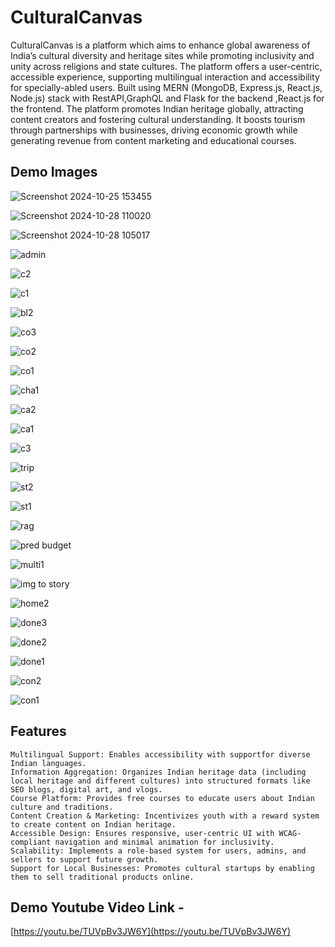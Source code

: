 # CulturalCanvas
CulturalCanvas is a platform which aims to enhance global awareness of India’s cultural diversity and heritage sites while promoting inclusivity and unity across religions and state cultures. The platform offers a user-centric, accessible experience, supporting multilingual interaction and accessibility for specially-abled users. Built using MERN (MongoDB, Express.js, React.js, Node.js) stack with RestAPI,GraphQL and Flask for the backend ,React.js for the frontend. The platform promotes Indian heritage globally, attracting content creators and fostering cultural understanding. It boosts tourism through partnerships with businesses, driving economic growth while generating revenue from content marketing and educational courses.

## Demo Images

![Screenshot 2024-10-25 153455](https://github.com/user-attachments/assets/0d97abcd-d999-40d3-8b9d-4976cc7df535)


![Screenshot 2024-10-28 110020](https://github.com/user-attachments/assets/38914630-4c1c-4125-a98c-027ac382d156)


![Screenshot 2024-10-28 105017](https://github.com/user-attachments/assets/3199d3ed-ca6c-4e61-bc1d-fe3a046f0dd7)


![admin](https://github.com/user-attachments/assets/b04dbeff-abc7-499a-857e-32687a32490d)


![c2](https://github.com/user-attachments/assets/629fe355-e52e-41aa-9f24-73c955deeab4)


![c1](https://github.com/user-attachments/assets/8777de0d-329b-4d5b-893c-15a21557ff03)


![bl2](https://github.com/user-attachments/assets/663d7c09-5740-48c6-8453-d735bf1c0213)


![co3](https://github.com/user-attachments/assets/80c69abb-8d9e-48e2-ba6a-c3c28f46e8c3)


![co2](https://github.com/user-attachments/assets/2b9214f7-018b-431b-8f0d-bc82d5b06893)


![co1](https://github.com/user-attachments/assets/f8b8391b-5b7a-4e6d-82b2-9ea86c0e9c99)


![cha1](https://github.com/user-attachments/assets/8699ae17-12fc-47f6-b25d-71997db37cad)


![ca2](https://github.com/user-attachments/assets/75e952bd-7930-457d-ba44-61ed67b04ed3)


![ca1](https://github.com/user-attachments/assets/6ad881de-ae84-4951-9fd1-974391c2844a)


![c3](https://github.com/user-attachments/assets/ac3b65eb-2b9c-48b9-a5fa-075550bc7a6a)


![trip](https://github.com/user-attachments/assets/54256b10-c604-4745-a4a7-36ec4d826e1a)


![st2](https://github.com/user-attachments/assets/20d215b5-be6d-426e-910e-bf75f4641679)


![st1](https://github.com/user-attachments/assets/ea28e9d0-c07d-44c2-a19d-228f8bfee271)


![rag](https://github.com/user-attachments/assets/62702814-6ab7-43b3-bee0-09c75f3268dd)


![pred budget](https://github.com/user-attachments/assets/cb7d8146-fa37-4ae3-9d6e-c8db76bffea4)


![multi1](https://github.com/user-attachments/assets/6324f64d-2dae-44ba-9794-9c13995924be)


![img to story](https://github.com/user-attachments/assets/2a46900f-50d0-4ea6-8e72-36e9f7d7634a)


![home2](https://github.com/user-attachments/assets/17cdf54d-c1a7-42af-84f5-702399ccf216)


![done3](https://github.com/user-attachments/assets/e5b3fcce-0a92-4eac-bfed-803510d10235)


![done2](https://github.com/user-attachments/assets/771ea4ac-374f-4348-b14d-8ec5f188aa14)


![done1](https://github.com/user-attachments/assets/e9cc2087-d30c-457e-a9e3-e8cf99d19d1c)


![con2](https://github.com/user-attachments/assets/2ea0c776-1d39-4a96-8c3c-53a59d937b78)


![con1](https://github.com/user-attachments/assets/88376c38-df69-4d89-80c2-a4346a12c415)




## Features
```
Multilingual Support: Enables accessibility with supportfor diverse Indian languages.
Information Aggregation: Organizes Indian heritage data (including local heritage and different cultures) into structured formats like SEO blogs, digital art, and vlogs.
Course Platform: Provides free courses to educate users about Indian culture and traditions.
Content Creation & Marketing: Incentivizes youth with a reward system to create content on Indian heritage.
Accessible Design: Ensures responsive, user-centric UI with WCAG-compliant navigation and minimal animation for inclusivity.
Scalability: Implements a role-based system for users, admins, and sellers to support future growth.
Support for Local Businesses: Promotes cultural startups by enabling them to sell traditional products online.
```

## Demo Youtube Video Link -
[https://youtu.be/TUVpBv3JW6Y](https://youtu.be/TUVpBv3JW6Y)
